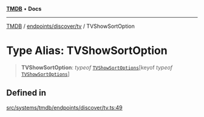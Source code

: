 [**TMDB**](../../../../README.md) • **Docs**

***

[TMDB](../../../../README.md) / [endpoints/discover/tv](../README.md) / TVShowSortOption

# Type Alias: TVShowSortOption

> **TVShowSortOption**: *typeof* [`TVShowSortOptions`](../variables/TVShowSortOptions.md)\[keyof *typeof* [`TVShowSortOptions`](../variables/TVShowSortOptions.md)\]

## Defined in

[src/systems/tmdb/endpoints/discover/tv.ts:49](https://github.com/Norviah/media-hub/blob/e3dc67aa1738d9ad44e6a4419ef7e26de86e1452/src/systems/tmdb/endpoints/discover/tv.ts#L49)
